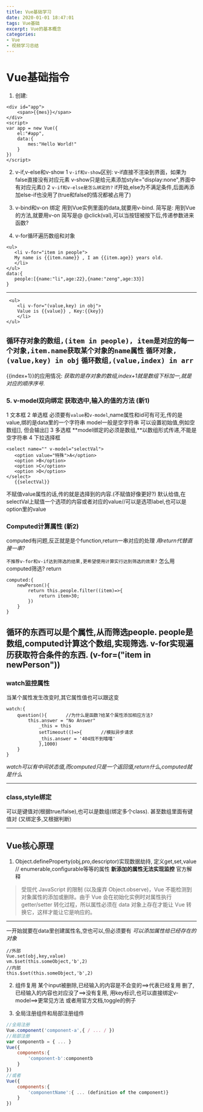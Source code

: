 ```yaml
---
title: Vue基础学习
date: 2020-01-01 18:47:01
tags: Vue基础
excerpt: Vue的基本概念
categories: 
- Vue
- 视频学习总结
---
```

# Vue基础指令
 1. 创建:
```
<div id="app">
    <span>{{mes}}</span>
</div>
<script>
var app = new Vue({
    el:"#app",
    data:{
        mes:"Hello World!"
    }
})
</script>
```
 2. v-if,v-else和v-show
 1 `v-if和v-show`区别:
v-if直接不渲染到界面，如果为false直接没有对应元素
v-show只是给元素添加style="display:none",界面中有对应元素()
 2 `v-if和v-else是怎么绑定的?`
 if开始,else为不满足条件,后面再添加else-if也没用了(true和false的情况都被占用了)

 3. v-bind和v-on 绑定
 用到Vue实例里面的data,就要用v-bind. 简写是:
 用到Vue的方法,就要用v-on 简写是@
 @click(val),可以当按钮被按下后,传递参数进来函数?

 4. v-for循环遍历数组和对象
 ```
 <ul>
	<li v-for="item in people">
	My name is {{item.name}} , I am {{item.age}} years old.
	</li>
</ul>
data:{
    people:[{name:"li",age:22},{name:"zeng",age:33}]
}
```
---
```
 <ul>
	<li v-for="(value,key) in obj">
	Value is {{value}} , Key:{{key}} 
	</li>
</ul>
```
`循环存对象的数组,(item in people), item是对应的每一个对象,item.name获取某个对象的name属性`
`循环对象,(value,key) in obj`
`循环数组,(value,index) in arr`
---
{{index+1}}的应用情况:
*获取的是存对象的数组,index+1就是数组下标加一,就是对应的顺序序号.*

### 5. v-model双向绑定 **获取选中,输入的值的方法 (新1)**
 1 文本框
 2 单选框
 必须要有`value`和`v-model`,name属性和id可有可无,传的是value,绑的是data里的一个字符串
 model一般是空字符串
 可以设置初始值,例如空数组[], 但会输出[]
 3 多选框
 **model绑定的必须是数组,**以数组形式传递,不能是空字符串
 4 下拉选择框
 ```
 <select name="" v-model="selectVal">
	<option value="特殊">A</option>
	<option >B</option>
	<option >C</option>
	<option >D</option>
</select>
	{{selectVal}}
```
不赋值value属性的话,传的就是选择到的内容.(不赋值好像更好?)
默认给值,在selectVal上赋值一个选项的内容或者对应的value//可以是选项label,也可以是option里的value

### Computed计算属性 (新2)

computed有问题,反正就是是个function,return一串对应的处理
*用return代替直接一串?*

`不推荐v-for和v-if达到筛选的结果,更希望使用计算实行达到筛选的效果?`
怎么用computed筛选? return
```
computed:{
    newPerson(){
        return this.people.filter((item)=>{
            return item>30;
        })
    }
}
```
循环的东西可以是个属性,从而筛选people.
people是数组,computed计算这个数组,实现筛选.
v-for实现遍历获取符合条件的东西.
(v-for=("item in newPerson"))
---
### watch监控属性
当某个属性发生改变时,其它属性值也可以跟这变

```
watch:{
    question(){       //为什么是函数?给某个属性添加相应方法?
        this.answer = "No Answer"  
			_this = this
			setTimeout(()=>{       //模拟异步请求
			_this.answer = '404找不到嘻嘻'
			},1000)
    }
}
```

*watch可以有中间状态值,而computed只是一个返回值,return什么,computed就是什么*

---
### class,style绑定

可以是键值对(根据true/false),也可以是数组(绑定多个class). 甚至数组里面有键值对 (又绑定多,又根据判断)

---
## Vue核心原理
1. Object.defineProperty(obj,pro,descriptor)实现数据劫持,
定义get,set,value  // enumerable,configurable等等的属性
**新添加的属性无法实现监控**
官方解释
>受现代 JavaScript 的限制 (以及废弃 Object.observe)，Vue 不能检测到对象属性的添加或删除。由于 Vue 会在初始化实例时对属性执行 getter/setter 转化过程，所以属性必须在 data 对象上存在才能让 Vue 转换它，这样才能让它是响应的。
---
一开始就要在data里创建属性名,空也可以,但必须要有
*可以添加属性给已经存在的对象*
```
//外部
Vue.set(obj,key,value)
vm.$set(this.someObject,'b',2)
//内部
this.$set(this.someObject,'b',2)
```

2. 组件复用
某个input被删除,已经输入的内容是不会变的==>代表已经复用
删了,已经输入的内容也对应没了==>没有复用, 用key标识,也可以直接绑定v-model==>更常见方法
或者用官方文档,toggle的例子

3. 全局注册组件和局部注册组件
```js
//全局注册
Vue.component('component-a',{ / ... / })
//局部注册
var componentb = { ... }
Vue({
	components:{
		'component-b':componentb
	}
})
//或者
Vue({
	components:{
		'componentName':{ ... (definition of the component)}
	}
})
```
